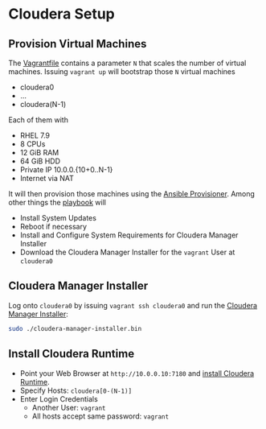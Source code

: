 # Cloudera Setup

## Provision Virtual Machines

The [Vagrantfile](./Vagrantfile) contains a parameter `N` that scales the number
of virtual machines. Issuing `vagrant up` will bootstrap those `N` virtual
machines

- cloudera0
- ...
- cloudera(N-1)

Each of them with

- RHEL 7.9
- 8 CPUs
- 12 GiB RAM
- 64 GiB HDD
- Private IP 10.0.0.{10+0..N-1}
- Internet via NAT

It will then provision those machines using the [Ansible Provisioner][AnsPro].
Among other things the [playbook](./playbook.yml) will

- Install System Updates
- Reboot if necessary
- Install and Configure System Requirements for Cloudera Manager Installer
- Download the Cloudera Manager Installer for the `vagrant` User at `cloudera0`

## Cloudera Manager Installer

Log onto `cloudera0` by issuing `vagrant ssh cloudera0` and run the [Cloudera
Manager Installer][CloMan]:

```bash
sudo ./cloudera-manager-installer.bin
```

## Install Cloudera Runtime

- Point your Web Browser at `http://10.0.0.10:7180` and [install Cloudera
  Runtime][RunTim]. 
- Specify Hosts: `cloudera[0-(N-1)]`
- Enter Login Credentials
  - Another User: `vagrant`
  - All hosts accept same password: `vagrant`

[VagFil]: https://www.vagrantup.com/docs/vagrantfile
[AnsPro]: https://www.vagrantup.com/docs/provisioning/ansible
[CloMan]: https://docs.cloudera.com/cdp-private-cloud-base/7.1.6/installation/topics/cdp-quick-start-streams-run-cm-server-installer.html
[RunTim]: https://docs.cloudera.com/cdp-private-cloud-base/7.1.6/installation/topics/cdp-quick-start-deployment-streams-install-runtime.html
